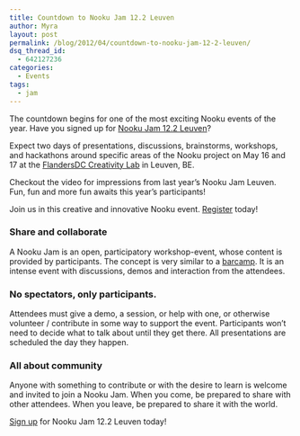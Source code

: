 ```yaml
---
title: Countdown to Nooku Jam 12.2 Leuven
author: Myra
layout: post
permalink: /blog/2012/04/countdown-to-nooku-jam-12-2-leuven/
dsq_thread_id:
  - 642127236
categories:
  - Events
tags:
  - jam
---
```

<span id="internal-source-marker_0.1697432892397046">The countdown begins for one of the most exciting Nooku events of the year. Have you signed up for <a href="http://nj122leuven.eventbrite.com/">Nooku Jam 12.2 Leuven</a>?</span>

Expect two days of presentations, discussions, brainstorms, workshops, and hackathons around specific areas of the Nooku project on May 16 and 17 at the [FlandersDC Creativity Lab][1] in Leuven, BE.

Checkout the video for impressions from last year’s Nooku Jam Leuven. Fun, fun and more fun awaits this year’s participants!



Join us in this creative and innovative Nooku event. [Register][2] today!

<!--more-->


<h3 dir="ltr">
  Share and collaborate
</h3>

<p>
  A Nooku Jam is an open, participatory workshop-event, whose content is provided by participants. The concept is very similar to a <a href="http://barcamp.org/w/page/405173/TheRulesOfBarCamp">barcamp</a>. It is an intense event with discussions, demos and interaction from the attendees.
</p>

<h3 dir="ltr">
  No spectators, only participants.
</h3>

<p>
  Attendees must give a demo, a session, or help with one, or otherwise volunteer / contribute in some way to support the event. Participants won&#8217;t need to decide what to talk about until they get there. All presentations are scheduled the day they happen.
</p>

<h3 dir="ltr">
  All about community
</h3>

<p>
  Anyone with something to contribute or with the desire to learn is welcome and invited to join a Nooku Jam. When you come, be prepared to share with other attendees. When you leave, be prepared to share it with the world.
</p>

<p>
  <a href="http://nj122leuven.eventbrite.com/">Sign up</a> for Nooku Jam 12.2 Leuven today!
</p>

 [1]: http://www.flandersdc.be/en
 [2]: http://nj122leuven.eventbrite.com/